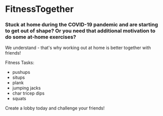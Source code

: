 # FitnessTogether

### Stuck at home during the COVID-19 pandemic and are starting to get out of shape? Or you need that additional motivation to do some at-home exercises?

We understand - that's why working out at home is better together with friends!

Fitness Tasks:
- pushups
- situps 
- plank
- jumping jacks
- char tricep dips
- squats

Create a lobby today and challenge your friends!